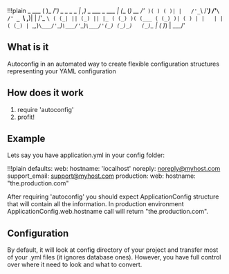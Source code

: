  !!!plain
                _                                 ___
               ( )_                             /'___)_
    _ _  _   _ | ,_)   _      ___    _     ___ | (__ (_)   __
  /'_` )( ) ( )| |   /'_`\  /'___) /'_`\ /' _ `\ ,__)| | /'_ `\
 ( (_| || (_) || |_ ( (_) )( (___ ( (_) )| ( ) | |   | |( (_) |
 `\__,_)`\___/'`\__)`\___/'`\____)`\___/'(_) (_)_)   (_)`\__  |
                                                        ( )_) |
                                                         \___/'

## What is it

Autoconfig in an automated way to create flexible configuration structures representing your YAML configuration

## How does it work

1. require 'autoconfig'
2. profit!

## Example

Lets say you have application.yml in your config folder:

  !!!plain
  defaults:
	  web:
		  hostname: 'localhost'
    noreply: noreply@myhost.com
	  support_email: support@myhost.com
  production:
	  web:
		  hostname: "the.production.com"

After requiring 'autoconfig' you should expect ApplicationConfig structure that will contain all the information. In production environment
ApplicationConfig.web.hostname call will return "the.production.com".

## Configuration

By default, it will look at config directory of your project and transfer most of your .yml files (it ignores database ones). However,
you have full control over where it need to look and what to convert.

